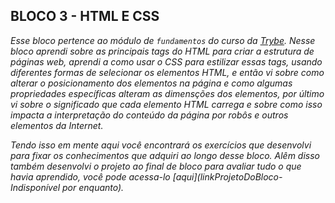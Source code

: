 ## BLOCO 3 - HTML E CSS

_Esse bloco pertence ao módulo de `fundamentos` do curso da [Trybe](https://www.betrybe.com/). Nesse bloco aprendi sobre as principais tags do HTML para criar a estrutura de páginas web, aprendi a como usar o CSS para estilizar essas tags, usando diferentes formas de selecionar os elementos HTML, e então vi sobre como alterar o posicionamento dos elementos na página e como algumas propriedades especí­ficas alteram as dimensções dos elementos, por último vi sobre o significado que cada elemento HTML carrega e sobre como isso impacta a interpretação do conteúdo da página por robôs e outros elementos da Internet._

_Tendo isso em mente aqui você encontrará os exercícios que desenvolvi para fixar os conhecimentos que adquiri ao longo desse bloco. Alêm disso também desenvolvi o projeto ao final de bloco para avaliar tudo o que havia aprendido, você pode acessa-lo [aqui](linkProjetoDoBloco-Indisponível por enquanto)._
